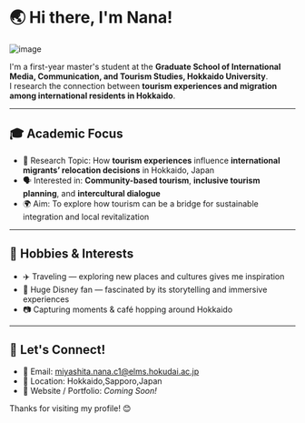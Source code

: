 # 🌏 Hi there, I'm Nana!
![image](/img_6687.jpg)

I'm a first-year master's student at the **Graduate School of International Media, Communication, and Tourism Studies, Hokkaido University**.  
I research the connection between **tourism experiences and migration among international residents in Hokkaido**.

---

## 🎓 Academic Focus

- 🧭 Research Topic: How **tourism experiences** influence **international migrants’ relocation decisions** in Hokkaido, Japan
- 🗣️ Interested in: **Community-based tourism**, **inclusive tourism planning**, and **intercultural dialogue**
- 🌍 Aim: To explore how tourism can be a bridge for sustainable integration and local revitalization

---

## 💖 Hobbies & Interests

- ✈️ Traveling — exploring new places and cultures gives me inspiration
- 🎢 Huge Disney fan — fascinated by its storytelling and immersive experiences
- 📷 Capturing moments & café hopping around Hokkaido

---

## 🔗 Let's Connect!

- 📧 Email: miyashita.nana.c1@elms.hokudai.ac.jp
- 📍 Location: Hokkaido,Sapporo,Japan
- 📄 Website / Portfolio: *Coming Soon!*

Thanks for visiting my profile! 😊
